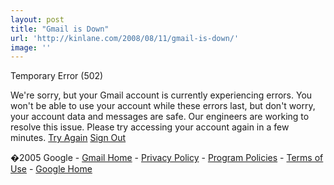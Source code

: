 ```yaml
---
layout: post
title: "Gmail is Down"
url: 'http://kinlane.com/2008/08/11/gmail-is-down/'
image: ''
---
```




Temporary Error (502)










We're sorry, but your Gmail account is currently experiencing errors. You won't be able to use your account while these errors last, but don't worry, your account data and messages are safe. Our engineers are working to resolve this issue. Please try accessing your account again in a few minutes. [Try Again][1] [Sign Out][2]






�2005 Google - [Gmail Home][1] \- [Privacy Policy][3] \- [Program Policies][4] \- [Terms of Use][5] \- [Google Home][6]








   [1]: http://mail.google.com/
   [2]: http://mail.google.com/?logout
   [3]: http://mail.google.com/mail/help/privacy.html
   [4]: http://mail.google.com/mail/help/program_policies.html
   [5]: http://mail.google.com/mail/help/terms_of_use.html
   [6]: http://www.google.com/
